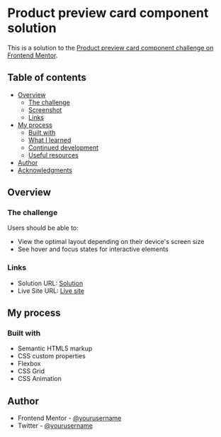 # Product preview card component solution

This is a solution to the [Product preview card component challenge on Frontend Mentor](https://www.frontendmentor.io/challenges/product-preview-card-component-GO7UmttRfa).

## Table of contents

- [Overview](#overview)
  - [The challenge](#the-challenge)
  - [Screenshot](#screenshot)
  - [Links](#links)
- [My process](#my-process)
  - [Built with](#built-with)
  - [What I learned](#what-i-learned)
  - [Continued development](#continued-development)
  - [Useful resources](#useful-resources)
- [Author](#author)
- [Acknowledgments](#acknowledgments)

## Overview

### The challenge

Users should be able to:

- View the optimal layout depending on their device's screen size
- See hover and focus states for interactive elements

### Links

- Solution URL: [Solution](https://github.com/whatTheFath/product-preview-card-component-frontendmentor)
- Live Site URL: [Live site](https://whatthefath.github.io/product-preview-card-component-frontendmentor/)

## My process

### Built with

- Semantic HTML5 markup
- CSS custom properties
- Flexbox
- CSS Grid
- CSS Animation

## Author

- Frontend Mentor - [@yourusername](https://www.frontendmentor.io/profile/whatthefath)
- Twitter - [@yourusername](https://www.twitter.com/fathulirfaan)
